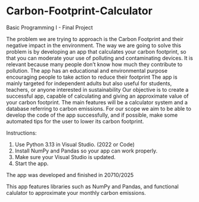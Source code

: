 # Carbon-Footprint-Calculator
Basic Programming I - Final Project

The problem we are trying to approach is the Carbon Footprint and their negative impact in the environment. 
The way we are going to solve this problem is by developing an app that calculates your carbon footprint, so that you can moderate your use of polluting and contaminating devices.
It is relevant because many people don’t know how much they contribute to pollution. The app has an educational and environmental purpose encouraging people to take action to reduce their footprint
The app is mainly targeted for independent adults but also useful for students, teachers, or anyone interested in sustainability
Our objective is to create a successful app, capable of calculating and giving an approximate value of your carbon footprint.
The main features will be a calculator system and a database referring to carbon emissions.
For our scope we aim to be able to develop the code of the app successfully, and if possible, make some automated tips for the user to lower its carbon footprint.

Instructions:
1. Use Python 3.13 in Visual Studio. (2022 or Code)
2. Install NumPy and Pandas so your app can work properly.
3. Make sure your Visual Studio is updated.
4. Start the app.

The app was developed and finished in 20710/2025

This app features libraries such as NumPy and Pandas, and functional calulator to approximate your monthly carbon emissions.
